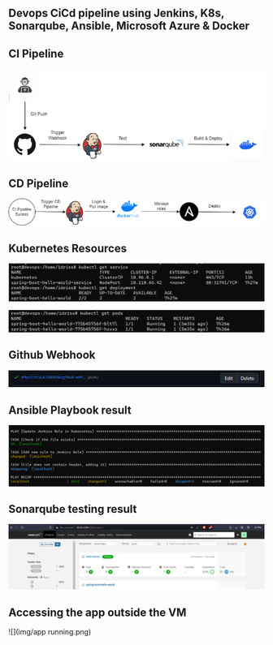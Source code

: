 ## Devops CiCd pipeline using Jenkins, K8s, Sonarqube, Ansible, Microsoft Azure & Docker 

## CI Pipeline
![](img/CI.png)
## CD Pipeline
![](img/CD.png)
## Kubernetes Resources
![](img/deployment&service.png)

![](img/pods.png)
## Github Webhook
![](img/github-webhook.png)
## Ansible Playbook result
![](img/ansible-playbook.png)
## Sonarqube testing result
![](img/sonar.png)
## Accessing the app outside the VM
![](img/app running.png)